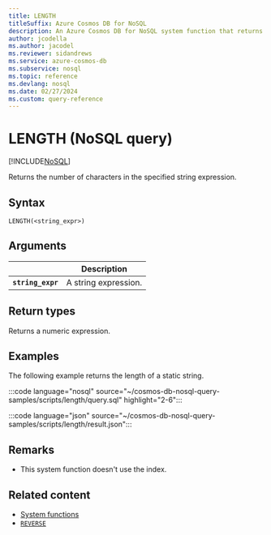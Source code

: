 ```yaml
---
title: LENGTH
titleSuffix: Azure Cosmos DB for NoSQL
description: An Azure Cosmos DB for NoSQL system function that returns the numeric length of a string expression.
author: jcodella
ms.author: jacodel
ms.reviewer: sidandrews
ms.service: azure-cosmos-db
ms.subservice: nosql
ms.topic: reference
ms.devlang: nosql
ms.date: 02/27/2024
ms.custom: query-reference
---
```


# LENGTH (NoSQL query)

[!INCLUDE[NoSQL](../../includes/appliesto-nosql.md)]

Returns the number of characters in the specified string expression.  
  
## Syntax
  
```nosql
LENGTH(<string_expr>)  
```  
  
## Arguments

| | Description |
| --- | --- |
| **`string_expr`** | A string expression. |
  
## Return types
  
Returns a numeric expression.  
  
## Examples
  
The following example returns the length of a static string.  

:::code language="nosql" source="~/cosmos-db-nosql-query-samples/scripts/length/query.sql" highlight="2-6":::

:::code language="json" source="~/cosmos-db-nosql-query-samples/scripts/length/result.json":::

## Remarks

- This system function doesn't use the index.

## Related content

- [System functions](system-functions.yml)
- [`REVERSE`](reverse.md)

